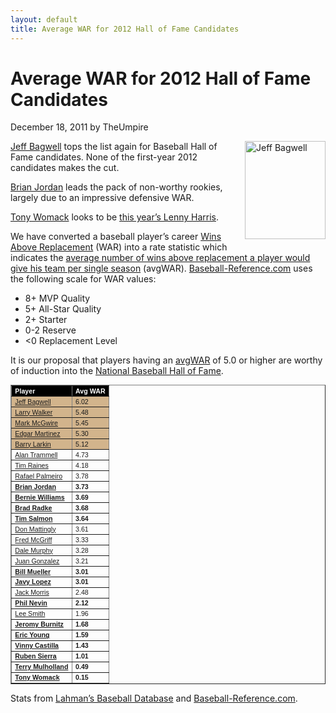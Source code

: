 ```yaml
---
layout: default
title: Average WAR for 2012 Hall of Fame Candidates
---
```

<h1>Average WAR for 2012 Hall of Fame Candidates</h1>
<div class="meta">December 18, 2011 by TheUmpire</div>
<div class="storycontent">
<p><a title="Jeff Bagwell" href="http://commons.wikimedia.org/wiki/File:The_Killer_Bs.jpg" target="_blank"><img style="margin: 0px 0px 10px 10px; display: inline; border-width: 0px;" title="Jeff Bagwell" src="{{ site.url }}{{ site.baseurl }}/images/jeff_bagwell.jpg" alt="Jeff Bagwell" width="129" height="157" align="right" border="0" /></a> <a href="http://www.baseball-reference.com/players/b/bagweje01.shtml">Jeff Bagwell</a> tops the list again for Baseball Hall of Fame candidates.  None of the first-year 2012 candidates makes the cut.</p>
<p><a href="http://www.baseball-reference.com/players/j/jordabr01.shtml">Brian Jordan</a> leads the pack of non-worthy rookies, largely due to an impressive defensive WAR.</p>
<p><a href="http://www.baseball-reference.com/players/w/womacto01.shtml">Tony Womack</a> looks to be <a href="{{ site.url }}{{ site.baseurl }}/pages/lenny-harris-for-hall-of-fame-huh.html">this year&#8217;s Lenny Harris</a>.</p>
<p>We have converted a baseball player’s career <a href="http://saberlibrary.com/misc/war/">Wins Above Replacement</a> (WAR) into a rate statistic which indicates the <a href="{{ site.url }}{{ site.baseurl }}/pages/avg-war.html">average number of wins above replacement a player would give his team per single season</a> (avgWAR). <a href="http://www.baseball-reference.com">Baseball-Reference.com</a> uses the following scale for WAR values:</p>
<ul>
<li>8+ MVP Quality </li>
<li>5+ All-Star Quality </li>
<li>2+ Starter </li>
<li>0-2 Reserve </li>
<li>&lt;0 Replacement Level </li>
</ul>
<p>It is our proposal that players having an <a href="{{ site.url }}{{ site.baseurl }}/pages/avg-war.html">avgWAR</a> of 5.0 or higher are worthy of induction into the <a href="http://baseballhall.org/">National Baseball Hall of Fame</a>.</p>
<table style="font-family: arial; font-size: 8pt;" border="1" cellspacing="1" cellpadding="3">
<tbody>
<tr style="background-color: #000000; color: #ffffff; font-weight: bold;">
<td>Player</td>
<td>Avg WAR</td>
</tr>
<tr>
<td style="background-color: #d2b48c;"><a href="http://www.baseball-reference.com/players/b/bagweje01.shtml">Jeff Bagwell</a></td>
<td style="background-color: #d2b48c;">6.02</td>
</tr>
<tr>
<td style="background-color: #d2b48c;"><a href="http://www.baseball-reference.com/players/w/walkela01.shtml">Larry Walker</a></td>
<td style="background-color: #d2b48c;">5.48</td>
</tr>
<tr>
<td style="background-color: #d2b48c;"><a href="http://www.baseball-reference.com/players/m/mcgwima01.shtml">Mark McGwire</a></td>
<td style="background-color: #d2b48c;">5.45</td>
</tr>
<tr>
<td style="background-color: #d2b48c;"><a href="http://www.baseball-reference.com/players/m/martied01.shtml">Edgar Martinez</a></td>
<td style="background-color: #d2b48c;">5.30</td>
</tr>
<tr>
<td style="background-color: #d2b48c;"><a href="http://www.baseball-reference.com/players/l/larkiba01.shtml">Barry Larkin</a></td>
<td style="background-color: #d2b48c;">5.12</td>
</tr>
<tr>
<td><a href="http://www.baseball-reference.com/players/t/trammal01.shtml">Alan Trammell</a></td>
<td>4.73</td>
</tr>
<tr>
<td><a href="http://www.baseball-reference.com/players/r/raineti01.shtml">Tim Raines</a></td>
<td>4.18</td>
</tr>
<tr>
<td><a href="http://www.baseball-reference.com/players/p/palmera01.shtml">Rafael Palmeiro</a></td>
<td>3.78</td>
</tr>
<tr>
<td><a href="http://www.baseball-reference.com/players/j/jordabr01.shtml"><strong>Brian Jordan</strong></a></td>
<td><strong>3.73</strong></td>
</tr>
<tr>
<td><a href="http://www.baseball-reference.com/players/w/willibe02.shtml"><strong>Bernie Williams</strong></a></td>
<td><strong>3.69</strong></td>
</tr>
<tr>
<td><a href="http://www.baseball-reference.com/players/r/radkebr01.shtml"><strong>Brad Radke</strong></a></td>
<td><strong>3.68</strong></td>
</tr>
<tr>
<td><a href="http://www.baseball-reference.com/players/s/salmoti01.shtml"><strong>Tim Salmon</strong></a></td>
<td><strong>3.64</strong></td>
</tr>
<tr>
<td><a href="http://www.baseball-reference.com/players/m/mattido01.shtml">Don Mattingly</a></td>
<td>3.61</td>
</tr>
<tr>
<td><a href="http://www.baseball-reference.com/players/m/mcgrifr01.shtml">Fred McGriff</a></td>
<td>3.33</td>
</tr>
<tr>
<td><a href="http://www.baseball-reference.com/players/m/murphda05.shtml">Dale Murphy</a></td>
<td>3.28</td>
</tr>
<tr>
<td><a href="http://www.baseball-reference.com/players/g/gonzaju03.shtml">Juan Gonzalez</a></td>
<td>3.21</td>
</tr>
<tr>
<td><a href="http://www.baseball-reference.com/players/m/muellbi02.shtml"><strong>Bill Mueller</strong></a></td>
<td><strong>3.01</strong></td>
</tr>
<tr>
<td><a href="http://www.baseball-reference.com/players/l/lopezja01.shtml"><strong>Javy Lopez</strong></a></td>
<td><strong>3.01</strong></td>
</tr>
<tr>
<td><a href="http://www.baseball-reference.com/players/m/morrija02.shtml">Jack Morris</a></td>
<td>2.48</td>
</tr>
<tr>
<td><a href="http://www.baseball-reference.com/players/n/nevinph01.shtml"><strong>Phil Nevin</strong></a></td>
<td><strong>2.12</strong></td>
</tr>
<tr>
<td><a href="http://www.baseball-reference.com/players/s/smithle02.shtml">Lee Smith</a></td>
<td>1.96</td>
</tr>
<tr>
<td><a href="http://www.baseball-reference.com/players/b/burnije01.shtml"><strong>Jeromy Burnitz</strong></a></td>
<td><strong>1.68</strong></td>
</tr>
<tr>
<td><a href="http://www.baseball-reference.com/players/y/younger01.shtml"><strong>Eric Young</strong></a></td>
<td><strong>1.59</strong></td>
</tr>
<tr>
<td><a href="http://www.baseball-reference.com/players/c/castivi02.shtml"><strong>Vinny Castilla</strong></a></td>
<td><strong>1.43</strong></td>
</tr>
<tr>
<td><a href="http://www.baseball-reference.com/players/s/sierrru01.shtml"><strong>Ruben Sierra</strong></a></td>
<td><strong>1.01</strong></td>
</tr>
<tr>
<td><a href="http://www.baseball-reference.com/players/m/mulhote01.shtml"><strong>Terry Mulholland</strong></a></td>
<td><strong>0.49</strong></td>
</tr>
<tr>
<td><a href="http://www.baseball-reference.com/players/w/womacto01.shtml"><strong>Tony Womack</strong></a></td>
<td><strong>0.15</strong></td>
</tr>
</tbody>
</table>
<p>Stats from <a href="http://baseball1.com/statistics/">Lahman’s Baseball Database</a> and <a href="http://www.baseball-reference.com/">Baseball-Reference.com</a>.</p>
 

